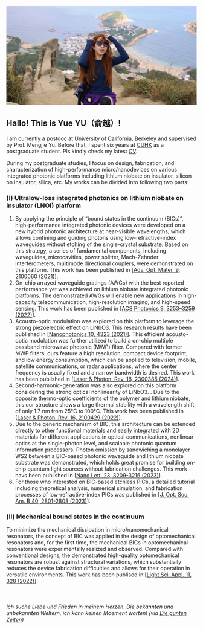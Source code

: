 ![NICE Hiking experience!](Home_hike.jpg) 
## Hallo! This is Yue YU（俞越）! 


I am currently a postdoc at [University of California, Berkeley](https://sites.usc.edu/mjlab/) and supervised by Prof. Mengjie Yu. 
Before that, I spent six years at [CUHK](https://opto-ee-cuhk-edu-hk.translate.goog/?_x_tr_sch=http&_x_tr_sl=en&_x_tr_tl=zh-CN&_x_tr_hl=zh-CN&_x_tr_pto=sc) as a postgraduate student. Pls kindly check my latest [CV](/CV_YUYUE.pdf).

During my postgraduate studies, I focus on design, fabrication, and characterization of high-performance micro/nanodevices on various integrated photonic platforms including lithium niobate on insulator, silicon on insulator, silica, etc. My works can be divided into following two parts:

### (Ⅰ) Ultralow-loss integrated photonics on lithium niobate on insulator (LNOI) platform
1. By applying the principle of “bound states in the continuum (BICs)”, high-performance integrated photonic devices were developed on a new hybrid photonic architecture at near-visible wavelengths, which allows confining and guiding photons using low-refractive-index waveguides without etching of the single-crystal substrate. Based on this strategy, a series of fundamental components, including waveguides, microcavities, power splitter, Mach-Zehnder interferometers, multimode directional couplers, were demonstrated on this platform. This work has been published in [[Adv. Opt. Mater. 9, 2100060 (2021)](/AOM2021_YU.pdf)].
2. On-chip arrayed waveguide gratings (AWGs) with the best reported performance yet was achieved on lithium niobate integrated photonic platforms. The demonstrated AWGs will enable new applications in high-capacity telecommunication, high-resolution imaging, and high-speed sensing. This work has been published in [[ACS Photonics 9, 3253–3259 (2022)](/ACS2022_YU.pdf)].
3. Acousto-optic modulation was explored on this platform to leverage the strong piezoelectric effect on LiNbO3. This research results have been published in [[Nanophotonics 10, 4323 (2021)](/Nanop2021_YU.pdf)]. This efficient acousto-optic modulation was further utilized to build a on-chip multiple passband microwave photonic (MWP) filter. Compared with former MWP filters, ours feature a high resolution, compact device footprint, and low energy consumption, which can be applied to television, mobile, satellite communications, or radar applications, where the center frequency is usually fixed and a narrow bandwidth is desired. This work has been published in [[Laser & Photon. Rev. 18, 2300385 (2024)](/LPR_SAW_YU.pdf)].
4. Second-harmonic-generation was also explored on this platform considering the strong optical nonlinearity of LiNbO3.  . Due to the opposite thermo-optic coefficients of the polymer and lithium niobate, this our structure shows a large thermal stability with a wavelength shift of only 1.7 nm from 25°C to 100°C. This work has been published in [[Laser & Photon. Rev. 16, 2100429 (2022)](/LPR2022_YE.pdf)].
5. Due to the generic mechanism of BIC, this architecture can be extended directly to other functional materials and easily integrated with 2D materials for different applications in optical communications, nonlinear optics at the single-photon level, and scalable photonic quantum information processors. Photon emission by sandwiching a monolayer WS2 between a BIC-based photonic waveguide and lithium niobate substrate was demonstrated, which holds great promise for building on-chip quantum light sources without fabrication challenges. This work havs been published in [[Nano Lett. 23, 3209-3216 (2023)](/NL2023_YU.pdf)].
6. For those who interested on BIC-based etchless PICs, a detailed tutorial including theoretical analysis, numerical simulation, and fabrication processes of low-refractive-index PICs was published in [[J. Opt. Soc. Am. B 40, 2801-2808 (2023)](/Josab2023_YU.pdf)].

### (Ⅱ) Mechanical bound states in the continuum
To minimize the mechanical dissipation in micro/nanomechanical resonators, the concept of BIC was applied in the design of optomechanical resonators and, for the first time, the mechanical BICs in optomechanical resonators were experimentally realized and observed. Compared with conventional designs, the demonstrated high-quality optomechanical resonators are robust against structural variations, which substantially reduces the device fabrication difficulties and allows for their operation in versatile environments. This work has been publised in [[Light Sci. Appl. 11, 328 (2022)](/LSA2022_YU.pdf)].

&nbsp;
&nbsp;
&nbsp; 
&nbsp; 
&nbsp; 
&nbsp; 
###### Ich suche Liebe und Frieden in meinem Herzen. Die bekannten und unbekannten Weltern, ich kann keinen Moement warten!  (via [Die gunten Zeiten](https://www.youtube.com/watch?v=Swlxm_msl4k))






